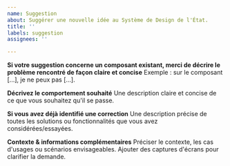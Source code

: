 ```yaml
---
name: Suggestion
about: Suggérer une nouvelle idée au Système de Design de l'État.
title: ''
labels: suggestion
assignees: ''

---
```


**Si votre suggestion concerne un composant existant, merci de décrire le problème rencontré de façon claire et concise**
Exemple : sur le composant [...], je ne peux pas [...].

**Décrivez le comportement souhaité**
Une description claire et concise de ce que vous souhaitez qu'il se passe.

**Si vous avez déjà identifié une correction**
Une description précise de toutes les solutions ou fonctionnalités que vous avez considérées/essayées.

**Contexte & informations complémentaires**
Préciser le contexte, les cas d'usages ou scénarios envisageables.
Ajouter des captures d'écrans pour clarifier la demande.

